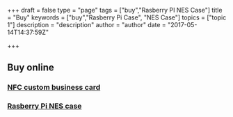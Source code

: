 +++
draft = false
type = "page"
tags = ["buy","Rasberry PI NES Case"]
title = "Buy"
keywords = ["buy","Rasberry Pi Case", "NES Case"]
topics = ["topic 1"]
description = "description"
author = "author"
date = "2017-05-14T14:37:59Z"

+++
## Buy online
### [NFC custom business card][1]

### [Rasberry Pi NES case][2]


  [1]: https://3dquu.com/en/nfc-business-card
  [2]: https://3dquu.com/en/rasberry-pi-nes-case
